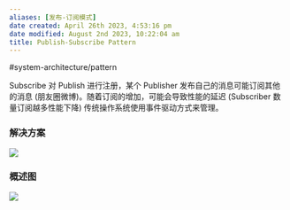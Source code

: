 ```yaml
---
aliases: [发布-订阅模式]
date created: April 26th 2023, 4:53:16 pm
date modified: August 2nd 2023, 10:22:04 am
title: Publish-Subscribe Pattern
---
```

#system-architecture/pattern    

Subscribe 对 Publish 进行注册，某个 Publisher 发布自己的消息可能订阅其他的消息 (朋友圈微博)。随着订阅的增加，可能会导致性能的延迟 (Subscriber 数量订阅越多性能下降)
传统操作系统使用事件驱动方式来管理。

### 解决方案
![](https://spricoder.oss-cn-shanghai.aliyuncs.com/2021-Software-System-Design/img/lec14/18.png)

### 概述图
![](https://spricoder.oss-cn-shanghai.aliyuncs.com/2021-Software-System-Design/img/lec14/19.png)